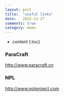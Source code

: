 ```yaml
---
layout: post
title:  "useful links"
date:   2015-12-27
comments: true
category: memo
---
```


* content
{:toc}

### ParaCraft
http://www.paracraft.cn

### NPL
http://www.nplproject.com
